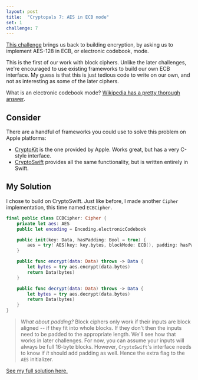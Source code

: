 ```yaml
---
layout: post
title:  "Cryptopals 7: AES in ECB mode"
set: 1
challenge: 7
---
```

<!-- cspell:ignore codebook -->
[This challenge](https://cryptopals.com/sets/1/challenges/7) brings us back to building encryption, by asking us to implement AES-128 in ECB, or electronic codebook, mode. 

This is the first of our work with block ciphers. Unlike the later challenges, we're encouraged to use existing frameworks to build our own ECB interface. My guess is that this is just tedious code to write on our own, and not as interesting as some of the later ciphers.

What is an electronic codebook mode? [Wikipedia has a pretty thorough answer](https://en.wikipedia.org/wiki/Block_cipher_mode_of_operation#Electronic_codebook_(ECB)).

## Consider
There are a handful of frameworks you could use to solve this problem on Apple platforms:
- [CryptoKit](https://developer.apple.com/documentation/cryptokit) is the one provided by Apple. Works great, but has a very C-style interface.
- [CryptoSwift](https://cryptoswift.io) provides all the same functionality, but is written entirely in Swift. 

## My Solution
I chose to build on CryptoSwift. Just like before, I made another `Cipher` implementation, this time named `ECBCipher`.

```swift
final public class ECBCipher: Cipher {
    private let aes: AES
    public let encoding = Encoding.electronicCodebook

    public init(key: Data, hasPadding: Bool = true) {
        aes = try! AES(key: key.bytes, blockMode: ECB(), padding: hasPadding ? .pkcs7 : .noPadding)
    }

    public func encrypt(data: Data) throws -> Data {
        let bytes = try aes.encrypt(data.bytes)
        return Data(bytes)
    }

    public func decrypt(data: Data) throws -> Data {
        let bytes = try aes.decrypt(data.bytes)
        return Data(bytes)
    }
}
```

> *What about padding?*
> Block ciphers only work if their inputs are block aligned -- if they fit into whole blocks. If they don't then the inputs need to be padded to the appropriate length. We'll see how that works in later challenges. For now, you can assume your inputs will always be full 16-byte blocks.
> However, `CryptoSwift`'s interface needs to know if _it_ should add padding as well. Hence the extra flag to the `AES` initializer.

[See my full solution here.](https://github.com/downie/cryptopals/blob/main/Cryptopals/Challenges/Set1/Challenge07.swift)